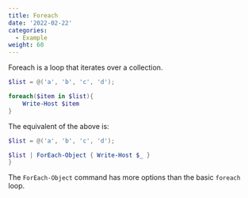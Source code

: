 ```yaml
---
title: Foreach
date: '2022-02-22'
categories:
  - Example
weight: 60
---
```


Foreach is a loop that iterates over a collection.



```powershell
$list = @('a', 'b', 'c', 'd');

foreach($item in $list){
    Write-Host $item
}
```

The equivalent of the above is:

```powershell
$list = @('a', 'b', 'c', 'd');

$list | ForEach-Object { Write-Host $_ }
}
```

The `ForEach-Object` command has more options than the basic `foreach` loop.
